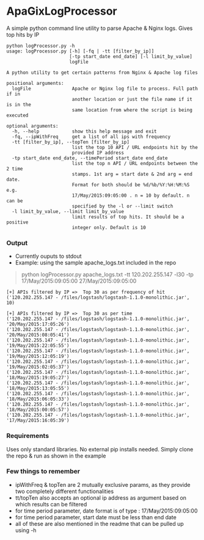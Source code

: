 # ApaGixLogProcessor
A simple python command line utility to parse Apache & Nginx logs. Gives top hits by IP

    python logProcessor.py -h
    usage: logProcessor.py [-h] [-fq | -tt [filter_by_ip]]
                           [-tp start_date end_date] [-l limit_by_value]
                           logFile
    
    A python utility to get certain patterns from Nginx & Apache log files
    
    positional arguments:
      logFile               Apache or Nginx log file to process. Full path if in
                            another location or just the file name if it is in the
                            same location from where the script is being executed
    
    optional arguments:
      -h, --help            show this help message and exit
      -fq, --ipWithFreq     get a list of all ips with frequency
      -tt [filter_by_ip], --topTen [filter_by_ip]
                            list the top 10 API / URL endpoints hit by the
                            provided IP address
      -tp start_date end_date, --timePeriod start_date end_date
                            list the top n API / URL endpoints between the 2 time
                            stamps. 1st arg = start date & 2nd arg = end date.
                            Format for both should be %d/%b/%Y:%H:%M:%S e.g.
                            17/May/2015:09:05:00 . n = 10 by default. n can be
                            specified by the -l or --limit switch
      -l limit_by_value, --limit limit_by_value
                            limit results of top hits. It should be a positive
                            integer only. Default is 10

                        
### Output
- Currently ouputs to stdout
- Example: using the sample apache_logs.txt included in the repo
> python logProcessor.py apache_logs.txt -tt 120.202.255.147 -l30 -tp
> 17/May/2015:09:05:00 27/May/2015:09:05:00

    [+] APIs filtered by IP =>  Top 30 as per frequency of hit
    ('120.202.255.147 - /files/logstash/logstash-1.1.0-monolithic.jar', 10)
    
    [+] APIs filtered by IP =>  Top 30 as per time
    ('120.202.255.147 - /files/logstash/logstash-1.1.0-monolithic.jar', '20/May/2015:17:05:26')
    ('120.202.255.147 - /files/logstash/logstash-1.1.0-monolithic.jar', '20/May/2015:08:05:41')
    ('120.202.255.147 - /files/logstash/logstash-1.1.0-monolithic.jar', '19/May/2015:22:05:55')
    ('120.202.255.147 - /files/logstash/logstash-1.1.0-monolithic.jar', '19/May/2015:12:05:19')
    ('120.202.255.147 - /files/logstash/logstash-1.1.0-monolithic.jar', '19/May/2015:02:05:37')
    ('120.202.255.147 - /files/logstash/logstash-1.1.0-monolithic.jar', '18/May/2015:19:05:27')
    ('120.202.255.147 - /files/logstash/logstash-1.1.0-monolithic.jar', '18/May/2015:13:05:55')
    ('120.202.255.147 - /files/logstash/logstash-1.1.0-monolithic.jar', '18/May/2015:06:05:33')
    ('120.202.255.147 - /files/logstash/logstash-1.1.0-monolithic.jar', '18/May/2015:00:05:57')
    ('120.202.255.147 - /files/logstash/logstash-1.1.0-monolithic.jar', '17/May/2015:16:05:39')

### Requirements
Uses only standard libraries. No external pip installs needed. Simply clone the repo & run as shown in the example

### Few things to remember
- ipWithFreq & topTen are 2 mutually exclusive params, as they provide two completely different functionalities
- tt/topTen also accepts an optional ip address as argument based on which results can be filtered
- for time period parameter, date format is of type : 17/May/2015:09:05:00
- for time period parameter, start date must be less than end date
- all of these are also mentioned in the readme that can be pulled up using -h 

